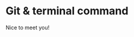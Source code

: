 # Git & terminal command



<html>
  <body>
    <p style="color = blue">Nice to meet you!</p>
    </body>
  </html>
